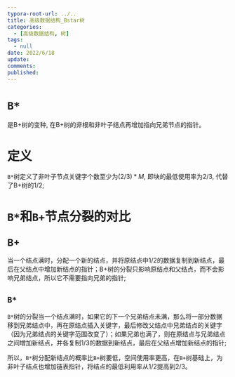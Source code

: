 ```yaml
---
typora-root-url: ../..
title: 高级数据结构_Bstar树
categories:
  - [高级数据结构, 树]
tags:
  - null 
date: 2022/6/18
update:
comments:
published:
---
```

# `B*`

是B+树的变种, 在B+树的非根和非叶子结点再增加指向兄弟节点的指针。

# 定义

`B*`树定义了非叶子节点关键字个数至少为$(2/3)*M$, 即块的最低使用率为$2/3$, 代替了B+树的$1/2$; 

# `B*`和`B+`节点分裂的对比

## B+

当一个结点满时，分配一个新的结点，并将原结点中$1/2$的数据复制到新结点，最后在父结点中增加新结点的指针；B+树的分裂只影响原结点和父结点，而不会影响兄弟结点，所以它不需要指向兄弟的指针; 

## `B*`

`B*`树的分裂当一个结点满时，如果它的下一个兄弟结点未满，那么将一部分数据移到兄弟结点中，再在原结点插入关键字，最后修改父结点中兄弟结点的关键字（因为兄弟结点的关键字范围改变了）；如果兄弟也满了，则在原结点与兄弟结点之间增加新结点，并各复制$1/3$的数据到新结点，最后在父结点增加新结点的指针;

所以，`B*`树分配新结点的概率比`B+`树要低，空间使用率更高，在`B+`树基础上，为非叶子结点也增加链表指针，将结点的最低利用率从$1/2$提高到$2/3$。